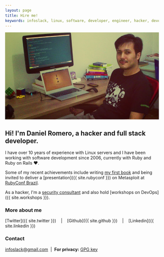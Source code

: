 ```yaml
---
layout: page
title: Hire me!
keywords: infoslack, linux, software, developer, engineer, hacker, devops
---
```


![Daniel Romero](/images/daniel.png)

## Hi! I'm Daniel Romero, a hacker and full stack developer.

I have over 10 years of experience with Linux servers and I have been 
working with software development since 2006, currently with Ruby and 
Ruby on Rails ♥.

Some of my recent achievements include writing 
[my first book](http://www.casadocodigo.com.br/products/livro-linux) 
and being invited to deliver a [presentation]({{ site.rubyconf }}) on 
Metasploit at [RubyConf Brazil](http://www.rubyconf.com.br/en/speakers).

As a hacker, I'm a [security consultant](http://initsec.com/pentest/) and also hold [workshops on DevOps]({{ site.workshops }}).

### More about me

[Twitter]({{ site.twitter }}) &nbsp;&nbsp;&nbsp;|&nbsp;&nbsp;&nbsp;
[Github]({{ site.github }}) &nbsp;&nbsp;&nbsp;|&nbsp;&nbsp;&nbsp;
[Linkedin]({{ site.linkedin }})

### Contact

[infoslack@gmail.com](mailto:infoslack@gmail.com) &nbsp;|&nbsp; **For privacy:** [GPG key](/about/gpg-key.txt)
